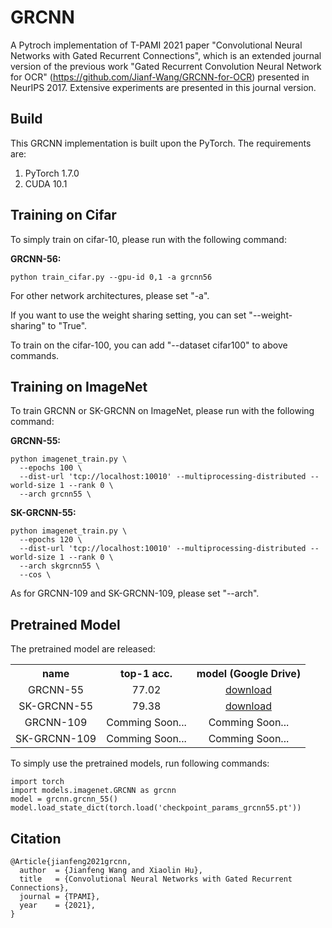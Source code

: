 # GRCNN

A Pytroch implementation of T-PAMI 2021 paper "Convolutional Neural Networks with Gated Recurrent Connections",  which is an extended journal version of the previous work "Gated Recurrent Convolution Neural Network for
OCR" (https://github.com/Jianf-Wang/GRCNN-for-OCR) presented in NeurIPS 2017. Extensive experiments are presented in this journal version. 

Build
-----

This GRCNN implementation is built upon the PyTorch. The requirements are:

1. PyTorch 1.7.0
2. CUDA 10.1

Training on Cifar
-----------------
To simply train on cifar-10, please run with the following command:
 
  **GRCNN-56:** <br />
  
    python train_cifar.py --gpu-id 0,1 -a grcnn56 

For other network architectures, please set "-a".

If you want to use the weight sharing setting, you can set "--weight-sharing" to "True".

To train on the cifar-100, you can add "--dataset cifar100" to above commands.

Training on ImageNet
-----------------
To train GRCNN or SK-GRCNN on ImageNet, please run with the following command:

  **GRCNN-55:** <br />
  
```
python imagenet_train.py \
  --epochs 100 \
  --dist-url 'tcp://localhost:10010' --multiprocessing-distributed --world-size 1 --rank 0 \
  --arch grcnn55 \
```
 
 **SK-GRCNN-55:** <br />

```
python imagenet_train.py \
  --epochs 120 \
  --dist-url 'tcp://localhost:10010' --multiprocessing-distributed --world-size 1 --rank 0 \
  --arch skgrcnn55 \
  --cos \
```
As for GRCNN-109 and SK-GRCNN-109, please set "--arch".

Pretrained Model
-----------------
The pretrained model are released:

<table><tbody>
<!-- START TABLE -->
<!-- TABLE HEADER -->
<th valign="bottom">name</th>
<th valign="bottom">top-1 acc.</th>
<th valign="bottom">model (Google Drive)</th>
<!-- TABLE BODY -->
<tr>
<td align="center">GRCNN-55</td>
<td align="center">77.02</td>
<td align="center"><a href="https://drive.google.com/file/d/1WQ-gH2IYLa9vAn8J6qaYE8ppVj25v4Y2/view?usp=sharing">download</a></td>
</tr>
<tr>
<td align="center">SK-GRCNN-55</td>
<td align="center">79.38</td>
<td align="center"><a href="https://drive.google.com/file/d/1AlDQCo1hLe5P7OiDI3Pvlq_qHVdvGGxx/view?usp=sharing">download</a></td>
</tr>
</tr>
<tr>
<td align="center">GRCNN-109</td>
<td align="center">Comming Soon...</td>
<td align="center">Comming Soon...</td>
</tr>
</tr>
<tr>
<td align="center">SK-GRCNN-109</td>
<td align="center">Comming Soon...</td>
<td align="center">Comming Soon...</td>
</tr>
</tbody></table>

To simply use the pretrained models, run following commands:

```
import torch
import models.imagenet.GRCNN as grcnn
model = grcnn.grcnn_55()
model.load_state_dict(torch.load('checkpoint_params_grcnn55.pt'))

```


Citation
-----------------

```
@Article{jianfeng2021grcnn,
  author  = {Jianfeng Wang and Xiaolin Hu},
  title   = {Convolutional Neural Networks with Gated Recurrent Connections},
  journal = {TPAMI},
  year    = {2021},
}
```
